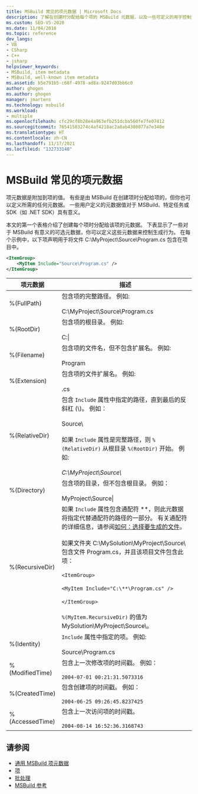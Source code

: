 ```yaml
---
title: MSBuild 常见的项元数据 | Microsoft Docs
description: 了解在创建时分配给每个项的 MSBuild 元数据，以及一些可定义的用于控制生成行为的可选 MSBuild 元数据。
ms.custom: SEO-VS-2020
ms.date: 11/04/2016
ms.topic: reference
dev_langs:
- VB
- CSharp
- C++
- jsharp
helpviewer_keywords:
- MSBuild, item metadata
- MSBuild, well-known item metadata
ms.assetid: b5e791b5-c68f-4978-ad8a-9247d03bb6c0
author: ghogen
ms.author: ghogen
manager: jmartens
ms.technology: msbuild
ms.workload:
- multiple
ms.openlocfilehash: cfc29cf8b28e4a963efb251dcba560fe7fe07412
ms.sourcegitcommit: 76541583274c4af4218ac2a8ab4308077a7e340e
ms.translationtype: HT
ms.contentlocale: zh-CN
ms.lasthandoff: 11/17/2021
ms.locfileid: "132733148"
---
```

# <a name="msbuild-well-known-item-metadata"></a>MSBuild 常见的项元数据

项元数据是附加到项的值。 有些是由 MSBuild 在创建项时分配给项的，但你也可以定义所需的任何元数据。 一些用户定义的元数据值对于 MSBuild、特定任务或 SDK（如 .NET SDK）具有意义。

本文的第一个表格介绍了创建每个项时分配给该项的元数据。 下表显示了一些对于 MSBuild 有意义的可选元数据，你可以定义这些元数据来控制生成行为。 在每个示例中，以下项声明用于将文件 C:\MyProject\Source\Program.cs 包含在项目中。

```xml
<ItemGroup>
    <MyItem Include="Source\Program.cs" />
</ItemGroup>
```

|项元数据|描述|
|-------------------|-----------------|
|%(FullPath)|包含项的完整路径。 例如:<br /><br /> C:\MyProject\Source\Program.cs|
|%(RootDir)|包含项的根目录。 例如:<br /><br /> C:\\|
|%(Filename)|包含项的文件名，但不包含扩展名。 例如:<br /><br /> Program|
|%(Extension)|包含项的文件扩展名。 例如:<br /><br /> .cs|
|%(RelativeDir)|包含 `Include` 属性中指定的路径，直到最后的反斜杠 (\\)。 例如：<br /><br /> Source\\<br /><br /> 如果 `Include` 属性是完整路径，则 `%(RelativeDir)` 从根目录 `%(RootDir)` 开始。  例如: <br /><br /> *C:\MyProject\Source\\*|
|%(Directory)|包含项的目录，但不包含根目录。 例如：<br /><br /> MyProject\\Source\\|
|%(RecursiveDir)|如果 `Include` 属性包含通配符 \*\*，则此元数据将指定代替通配符的路径的一部分。 有关通配符的详细信息，请参阅[如何：选择要生成的文件](../msbuild/how-to-select-the-files-to-build.md)。<br /><br /> 如果文件夹 C:\MySolution\MyProject\Source\\ 包含文件 Program.cs，并且该项目文件包含此项：<br /><br /> `<ItemGroup>`<br /><br /> `<MyItem Include="C:\**\Program.cs" />`<br /><br /> `</ItemGroup>`<br /><br /> `%(MyItem.RecursiveDir)` 的值为 MySolution\MyProject\Source\\。|
|%(Identity)|`Include` 属性中指定的项。 例如:<br /><br /> Source\Program.cs|
|%(ModifiedTime)|包含上一次修改项的时间戳。 例如：<br /><br /> `2004-07-01 00:21:31.5073316`|
|%(CreatedTime)|包含创建项的时间戳。 例如：<br /><br /> `2004-06-25 09:26:45.8237425`|
|%(AccessedTime)|包含上一次访问项的时间戳。<br /><br /> `2004-08-14 16:52:36.3168743`|

## <a name="see-also"></a>请参阅

- [通用 MSBuild 项元数据](common-msbuild-item-metadata.md)
- [项](../msbuild/msbuild-items.md)
- [批处理](../msbuild/msbuild-batching.md)
- [MSBuild 参考](../msbuild/msbuild-reference.md)
